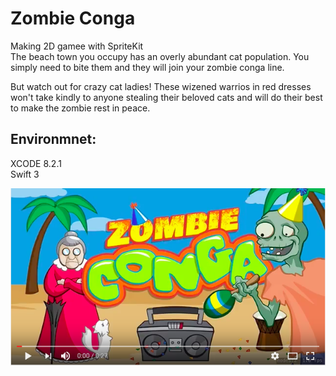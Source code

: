 # Zombie Conga
 Making 2D gamee with SpriteKit		
 The beach town you occupy has an overly abundant cat population. You simply need to bite them and they will join your zombie conga line.
 
 But watch out for crazy cat ladies! These wizened warrios in red dresses won't take kindly to anyone stealing their beloved cats and will do their best to make the zombie rest in peace.
## Environmnet:		
XCODE 8.2.1		
Swift 3		

[![Image](img/thumpnail.png)](https://www.youtube.com/watch?v=fHDVOSvnn40&feature=youtu.be)